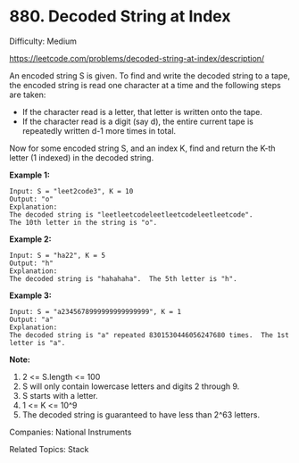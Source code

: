 # 880. Decoded String at Index

Difficulty: Medium

https://leetcode.com/problems/decoded-string-at-index/description/

An encoded string S is given.  To find and write the decoded string to a tape, the encoded string is read one character at a time and the following steps are taken:

* If the character read is a letter, that letter is written onto the tape.
* If the character read is a digit (say d), the entire current tape is repeatedly written d-1 more times in total.

Now for some encoded string S, and an index K, find and return the K-th letter (1 indexed) in the decoded string.

 
**Example 1:**
```
Input: S = "leet2code3", K = 10
Output: "o"
Explanation: 
The decoded string is "leetleetcodeleetleetcodeleetleetcode".
The 10th letter in the string is "o".
```
**Example 2:**
```
Input: S = "ha22", K = 5
Output: "h"
Explanation: 
The decoded string is "hahahaha".  The 5th letter is "h".
```
**Example 3:**
```
Input: S = "a2345678999999999999999", K = 1
Output: "a"
Explanation: 
The decoded string is "a" repeated 8301530446056247680 times.  The 1st letter is "a".
``` 

**Note:**

1. 2 <= S.length <= 100
2. S will only contain lowercase letters and digits 2 through 9.
3. S starts with a letter.
4. 1 <= K <= 10^9
5. The decoded string is guaranteed to have less than 2^63 letters.

Companies: National Instruments

Related Topics: Stack
